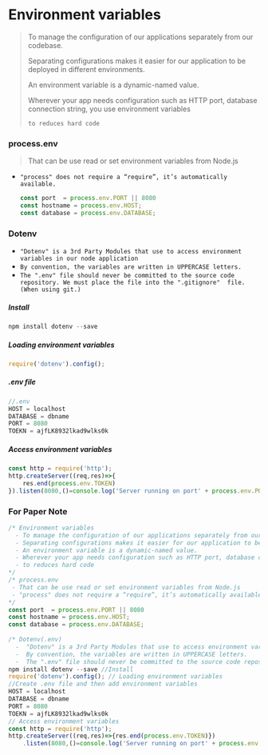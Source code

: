 # Environment variables



> To manage the configuration of our applications separately from our codebase.
>
> Separating configurations makes it easier for our application to be deployed in different environments.
>
> An environment variable is a dynamic-named value.
>
> Wherever your app needs configuration such as HTTP port, database connection string, you use environment variables
>
> `to reduces hard code`





### process.env

> That can be use read or set environment variables from Node.js



- `"process" does not require a “require”, it’s automatically available.`

  ```js
  const port  = process.env.PORT || 8080
  const hostname = process.env.HOST;
  const database = process.env.DATABASE;
  ```
  
  



### Dotenv

-  `"Dotenv" is a 3rd Party Modules that use to access environment variables in our node application`
-  `By convention, the variables are written in UPPERCASE letters.`
-  `The ".env" file should never be committed to the source code repository. We must place the file into the ".gitignore"  file. (When using git.)`



##### Install 

```js
npm install dotenv --save
```



##### Loading environment variables 

```js
require('dotenv').config();
```



##### .env file

```js
//.env
HOST = localhost
DATABASE = dbname
PORT = 8080
TOEKN = ajfLK8932lkad9wlks0k
```



##### Access environment variables 

```js
const http = require('http');
http.createServer((req,res)=>{
    res.end(process.env.TOKEN)
}).listen(8080,()=console.log('Server running on port' + process.env.PORT ))
```





### For Paper Note

```js
/* Environment variables
  - To manage the configuration of our applications separately from our codebase.
  - Separating configurations makes it easier for our application to be deployed in different environments.
  - An environment variable is a dynamic-named value.
  - Wherever your app needs configuration such as HTTP port, database connection string, you use environment           variables
  - to reduces hard code
*/  
/* process.env
 - That can be use read or set environment variables from Node.js
 - "process" does not require a “require”, it’s automatically available.
*/ 
const port  = process.env.PORT || 8080
const hostname = process.env.HOST;
const database = process.env.DATABASE;
  
/* Dotenv(.env)
  -  "Dotenv" is a 3rd Party Modules that use to access environment variables in our node application
  -  By convention, the variables are written in UPPERCASE letters.
  -  The ".env" file should never be committed to the source code repository. We must place the file into the         .gitignore"  file. (When using git.)*/   
npm install dotenv --save //Install
require('dotenv').config(); // Loading environment variables 
//Create .env file and then add environment variables
HOST = localhost
DATABASE = dbname
PORT = 8080
TOEKN = ajfLK8932lkad9wlks0k
// Access environment variables 
const http = require('http');
http.createServer((req,res)=>{res.end(process.env.TOKEN)})
    .listen(8080,()=console.log('Server running on port' + process.env.PORT ))
```

